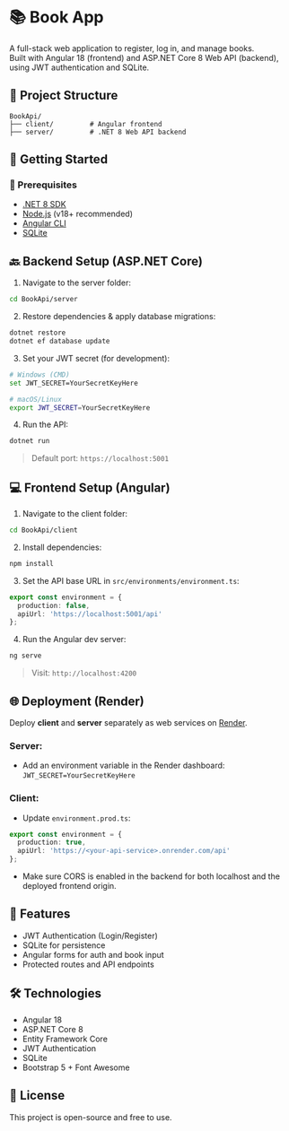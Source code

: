 # 📚 Book App

A full-stack web application to register, log in, and manage books.  
Built with Angular 18 (frontend) and ASP.NET Core 8 Web API (backend), using JWT authentication and SQLite.

## 📁 Project Structure

```
BookApi/
├── client/         # Angular frontend
├── server/         # .NET 8 Web API backend
```

## 🚀 Getting Started

### 🔧 Prerequisites

- [.NET 8 SDK](https://dotnet.microsoft.com/en-us/download)
- [Node.js](https://nodejs.org/) (v18+ recommended)
- [Angular CLI](https://angular.io/cli)
- [SQLite](https://www.sqlite.org/)

## 🔙 Backend Setup (ASP.NET Core)

1. Navigate to the server folder:

```bash
cd BookApi/server
```

2. Restore dependencies & apply database migrations:

```bash
dotnet restore
dotnet ef database update
```

3. Set your JWT secret (for development):

```bash
# Windows (CMD)
set JWT_SECRET=YourSecretKeyHere

# macOS/Linux
export JWT_SECRET=YourSecretKeyHere
```

4. Run the API:

```bash
dotnet run
```

> Default port: `https://localhost:5001`

## 💻 Frontend Setup (Angular)

1. Navigate to the client folder:

```bash
cd BookApi/client
```

2. Install dependencies:

```bash
npm install
```

3. Set the API base URL in `src/environments/environment.ts`:

```ts
export const environment = {
  production: false,
  apiUrl: 'https://localhost:5001/api'
};
```

4. Run the Angular dev server:

```bash
ng serve
```

> Visit: `http://localhost:4200`

## 🌐 Deployment (Render)

Deploy **client** and **server** separately as web services on [Render](https://render.com).

### Server:

- Add an environment variable in the Render dashboard:  
  `JWT_SECRET=YourSecretKeyHere`

### Client:

- Update `environment.prod.ts`:

```ts
export const environment = {
  production: true,
  apiUrl: 'https://<your-api-service>.onrender.com/api'
};
```

- Make sure CORS is enabled in the backend for both localhost and the deployed frontend origin.

## 🔐 Features

- JWT Authentication (Login/Register)
- SQLite for persistence
- Angular forms for auth and book input
- Protected routes and API endpoints

## 🛠 Technologies

- Angular 18
- ASP.NET Core 8
- Entity Framework Core
- JWT Authentication
- SQLite
- Bootstrap 5 + Font Awesome

## 📃 License

This project is open-source and free to use.
